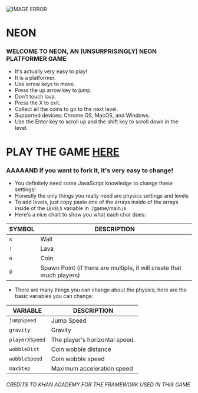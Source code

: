 ![IMAGE ERROR](https://n30n.netlify.app/background.png)

# NEON

### WELCOME TO NEON, AN (UNSURPRISINGLY) NEON PLATFORMER GAME

- It's actually very easy to play!
- It is a platformer.
- Use arrow keys to move.
- Press the up arrow key to jump.
- Don't touch lava.
- Press the X to exit.
- Collect all the coins to go to the next level.
- Supported devices: Chrome OS, MacOS, and Windows.
- Use the Enter key to scroll up and the shift key to scroll down in the level.

# PLAY THE GAME [HERE](https://n30n.netlify.app)

### AAAAAND if you want to fork it, it's very easy to change!

- You definitely need some JavaScript knowledge to change these settings!
- Honestly the only things you really need are physics settings and levels
- To add levels, just copy paste one of the arrays inside of the arrays inside of the `LEVELS` variable in ./game/main.js
- Here's a nice chart to show you what each char does:

| **SYMBOL** | **DESCRIPTION**                                                       |
| ---------- | --------------------------------------------------------------------- |
| `x`        | Wall                                                                  |
| `!`        | Lava                                                                  |
| `o`        | Coin                                                                  |
| `@`        | Spawn Point (if there are multiple, it will create that much players) |

- There are many things you can change about the physics, here are the basic variables you can change:

| **VARIABLE**   | **DESCRIPTION**                |
| -------------- | ------------------------------ |
| `jumpSpeed`    | Jump Speed                     |
| `gravity`      | Gravity                        |
| `playerXSpeed` | The player's horizontal speed. |
| `wobbleDist`   | Coin wobble distance           |
| `wobbleSpeed`  | Coin wobble speed              |
| `maxStep`      | Maximum acceleration speed     |

###### CREDITS TO KHAN ACADEMY FOR THE FRAMEWORK USED IN THIS GAME
